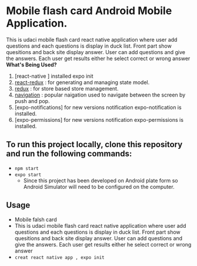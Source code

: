# Mobile flash card Android Mobile Application.
This is udaci mobile flash card react native application where user add questions and each questions is display in duck list. Front part show quesitions and back site display answer. User can add questions and give the answers. Each user get results either he select correct or wrong answer 
**What's Being Used?**
1. [react-native ] installed expo init 
2. [react-redux](https://www.npmjs.com/package/react-redux) :  for generating and managing state model.
3. [redux](https://www.npmjs.com/package/redux) :  for store based store management.  
4. [navigation](https://reactnavigation.org/docs/getting-started/) : popular naigation used to navigate between  the screen by push and pop. 
5. [expo-notifications] for new versions notification expo-notification is installed.
6. [expo-permissions] for new versions notification expo-permissions is installed.

## To run this project locally, clone this repository and run the following commands:
- `npm start`
- `expo start`
    - Since this project has been developed on Android plate form so Android Simulator will need to be configured on the computer.
## Usage

- Mobile falsh card
- This is udaci mobile flash card react native application where user add questions and each questions is display in duck list. Front part show quesitions and back site display answer. User can add questions and give the answers. Each user get results either he select correct or wrong answer 
- `creat react native app , expo init`
